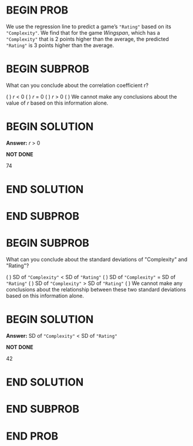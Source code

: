 # BEGIN PROB
We use the regression line to predict a game’s `"Rating"` based on its `"Complexity"`. We find that for the game *Wingspan*, which has a `"Complexity"` that is 2 points higher than the average, the predicted `"Rating"` is 3 points higher than the average.
# BEGIN SUBPROB
What can you conclude about the correlation coefficient r?

( ) *r* < 0
( ) *r* = 0
( ) *r* > 0
( ) We cannot make any conclusions about the value of *r* based on this information alone.

# BEGIN SOLUTION

**Answer:** *r* > 0

**NOT DONE**

<average>74</average>

# END SOLUTION

# END SUBPROB

# BEGIN SUBPROB
What can you conclude about the standard deviations of "Complexity" and "Rating"?

( ) SD of `"Complexity"` < SD of `"Rating"`
( ) SD of `"Complexity"` = SD of `"Rating"`
( ) SD of `"Complexity"` > SD of `"Rating"`
( ) We cannot make any conclusions about the relationship between these two standard deviations based on this information alone.

# BEGIN SOLUTION

**Answer:** SD of `"Complexity"` < SD of `"Rating"`

**NOT DONE**

<average>42</average>

# END SOLUTION

# END SUBPROB

# END PROB
